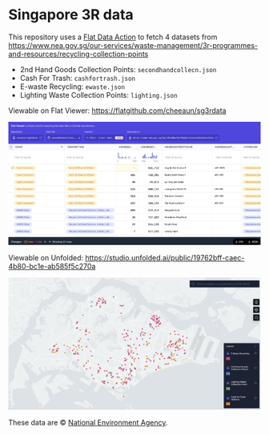 Singapore 3R data
===

This repository uses a [Flat Data Action](https://github.com/marketplace/actions/flat-data) to fetch 4 datasets from https://www.nea.gov.sg/our-services/waste-management/3r-programmes-and-resources/recycling-collection-points

- 2nd Hand Goods Collection Points: `secondhandcollecn.json`
- Cash For Trash: `cashfortrash.json`
- E-waste Recycling: `ewaste.json`
- Lighting Waste Collection Points: `lighting.json`

Viewable on Flat Viewer: https://flatgithub.com/cheeaun/sg3rdata

![](screenshots/flatviewer.jpg)

Viewable on Unfolded: https://studio.unfolded.ai/public/19762bff-caec-4b80-bc1e-ab585f5c270a

![](screenshots/unfolded.jpg)

These data are © [National Environment Agency](https://www.nea.gov.sg/open-data-licence).
